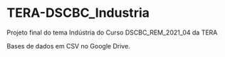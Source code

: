 # TERA-DSCBC_Industria
Projeto final do tema Indústria do Curso DSCBC_REM_2021_04 da TERA

Bases de dados em CSV no Google Drive.
